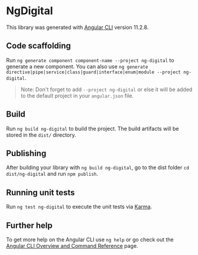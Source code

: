 # NgDigital

This library was generated with [Angular CLI](https://github.com/angular/angular-cli) version 11.2.8.

## Code scaffolding

Run `ng generate component component-name --project ng-digital` to generate a new component. You can also use `ng generate directive|pipe|service|class|guard|interface|enum|module --project ng-digital`.
> Note: Don't forget to add `--project ng-digital` or else it will be added to the default project in your `angular.json` file. 

## Build

Run `ng build ng-digital` to build the project. The build artifacts will be stored in the `dist/` directory.

## Publishing

After building your library with `ng build ng-digital`, go to the dist folder `cd dist/ng-digital` and run `npm publish`.

## Running unit tests

Run `ng test ng-digital` to execute the unit tests via [Karma](https://karma-runner.github.io).

## Further help

To get more help on the Angular CLI use `ng help` or go check out the [Angular CLI Overview and Command Reference](https://angular.io/cli) page.
